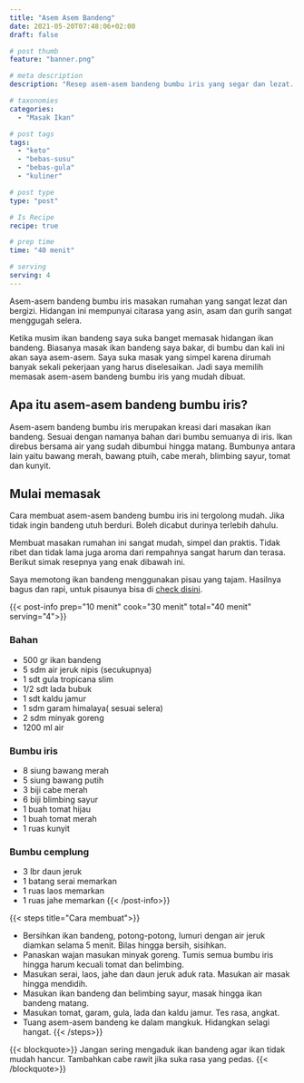 ```yaml
---
title: "Asem Asem Bandeng"
date: 2021-05-20T07:48:06+02:00
draft: false

# post thumb
feature: "banner.png"

# meta description
description: "Resep asem-asem bandeng bumbu iris yang segar dan lezat. Dimasak dengan bumbu iris dari aneka rempah-rempah."

# taxonomies
categories:
  - "Masak Ikan"

# post tags
tags:
  - "keto"
  - "bebas-susu"
  - "bebas-gula"
  - "kuliner"

# post type
type: "post"

# Is Recipe
recipe: true

# prep time
time: "40 menit"

# serving
serving: 4
---
```

Asem-asem bandeng bumbu iris masakan rumahan yang sangat lezat dan bergizi. Hidangan ini mempunyai citarasa yang asin, asam dan gurih sangat menggugah selera.

Ketika musim ikan bandeng saya suka banget memasak hidangan ikan bandeng. Biasanya masak ikan bandeng saya bakar, di bumbu dan kali ini akan saya asem-asem. Saya suka masak yang simpel karena dirumah banyak sekali pekerjaan yang harus diselesaikan. Jadi saya memilih memasak asem-asem bandeng bumbu iris yang mudah dibuat.

## Apa itu asem-asem bandeng bumbu iris?

Asem-asem bandeng bumbu iris merupakan kreasi dari masakan ikan bandeng. Sesuai dengan namanya bahan dari bumbu semuanya di iris. Ikan direbus bersama air yang sudah dibumbui hingga matang. Bumbunya antara lain yaitu bawang merah, bawang ptuih, cabe merah, blimbing sayur, tomat dan kunyit.

## Mulai memasak

Cara membuat asem-asem bandeng bumbu iris ini tergolong mudah. Jika tidak ingin bandeng utuh berduri. Boleh dicabut durinya terlebih dahulu.

Membuat masakan rumahan ini sangat mudah, simpel dan praktis. Tidak ribet dan tidak lama juga aroma dari rempahnya sangat harum dan terasa. Berikut simak resepnya yang enak dibawah ini.

Saya memotong ikan bandeng menggunakan pisau yang tajam. Hasilnya bagus dan rapi, untuk pisaunya bisa di [check disini](https://s.click.aliexpress.com/e/_ABJJqr).

{{< post-info prep="10 menit" cook="30 menit" total="40 menit" serving="4">}}

### Bahan

-   500 gr ikan bandeng
-   5 sdm air jeruk nipis (secukupnya)
-   1 sdt gula tropicana slim
-   1/2 sdt lada bubuk
-   1 sdt kaldu jamur
-   1 sdm garam himalaya( sesuai selera)
-   2 sdm minyak goreng
-   1200 ml air

### Bumbu iris

-   8 siung bawang merah
-   5 siung bawang putih
-   3 biji cabe merah
-   6 biji blimbing sayur
-   1 buah tomat hijau
-   1 buah tomat merah
-   1 ruas kunyit

### Bumbu cemplung

-   3 lbr daun jeruk
-   1 batang serai memarkan
-   1 ruas laos memarkan
-   1 ruas jahe memarkan
{{< /post-info>}}

{{< steps title="Cara membuat">}}
-   Bersihkan ikan bandeng, potong-potong, lumuri dengan air jeruk diamkan selama 5 menit. Bilas hingga bersih, sisihkan.
-   Panaskan wajan masukan minyak goreng. Tumis semua bumbu iris hingga harum kecuali tomat dan belimbing.
-   Masukan serai, laos, jahe dan daun jeruk aduk rata. Masukan air masak hingga mendidih.
-   Masukan ikan bandeng dan belimbing sayur, masak hingga ikan bandeng matang.
-   Masukan tomat, garam, gula, lada dan kaldu jamur. Tes rasa, angkat.
-   Tuang asem-asem bandeng ke dalam mangkuk. Hidangkan selagi hangat.
{{< /steps>}}

{{< blockquote>}}
Jangan sering mengaduk ikan bandeng agar ikan tidak mudah hancur. Tambahkan cabe rawit jika suka rasa yang pedas.
{{< /blockquote>}}